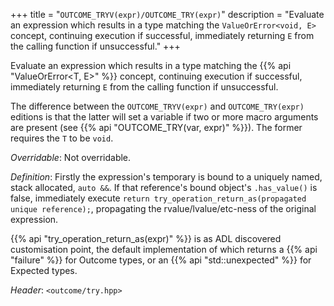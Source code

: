 +++
title = "`OUTCOME_TRYV(expr)/OUTCOME_TRY(expr)`"
description = "Evaluate an expression which results in a type matching the `ValueOrError<void, E>` concept, continuing execution if successful, immediately returning `E` from the calling function if unsuccessful."
+++

Evaluate an expression which results in a type matching the {{% api "ValueOrError<T, E>" %}} concept, continuing execution if successful, immediately returning `E` from the calling function if unsuccessful.

The difference between the `OUTCOME_TRYV(expr)` and `OUTCOME_TRY(expr)` editions is that the latter will set a variable if two or more macro arguments are present (see {{% api "OUTCOME_TRY(var, expr)" %}}). The former requires the `T` to be `void`.

*Overridable*: Not overridable.

*Definition*: Firstly the expression's temporary is bound to a uniquely named, stack allocated, `auto &&`. If that reference's bound object's `.has_value()` is false, immediately execute `return try_operation_return_as(propagated unique reference);`, propagating the rvalue/lvalue/etc-ness of the original expression.

{{% api "try_operation_return_as(expr)" %}} is as ADL discovered customisation point, the default implementation of which returns a {{% api "failure<E>" %}} for Outcome types, or an {{% api "std::unexpected<E>" %}} for Expected types.

*Header*: `<outcome/try.hpp>`